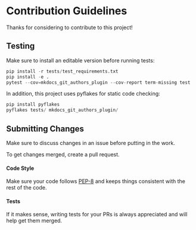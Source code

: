 # Contribution Guidelines

Thanks for considering to contribute to this project!

## Testing

Make sure to install an editable version before running tests:

```python
pip install -r tests/test_requirements.txt
pip install -e .
pytest --cov=mkdocs_git_authors_plugin --cov-report term-missing test 
```

In addition, this project uses pyflakes for static code checking:

```python
pip install pyflakes
pyflakes tests/ mkdocs_git_authors_plugin/
```

## Submitting Changes

Make sure to discuss changes in an issue before putting in the work.

To get changes merged, create a pull request. 

#### Code Style

Make sure your code follows [PEP-8](https://www.python.org/dev/peps/pep-0008/) and keeps things consistent with the rest of the code. 

#### Tests

If it makes sense, writing tests for your PRs is always appreciated and will help get them merged.